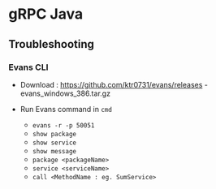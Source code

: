 # gRPC Java


## Troubleshooting
### Evans CLI

- Download : https://github.com/ktr0731/evans/releases - evans_windows_386.tar.gz

- Run Evans command in `cmd`
    - `evans -r -p 50051`
    -  `show package`
    - `show service`
    - `show message`
    - `package <packageName>`
    - `service <serviceName>`
    - `call <MethodName : eg. SumService>`
    